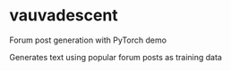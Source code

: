 # vauvadescent
Forum post generation with PyTorch demo

Generates text using popular forum posts as training data
